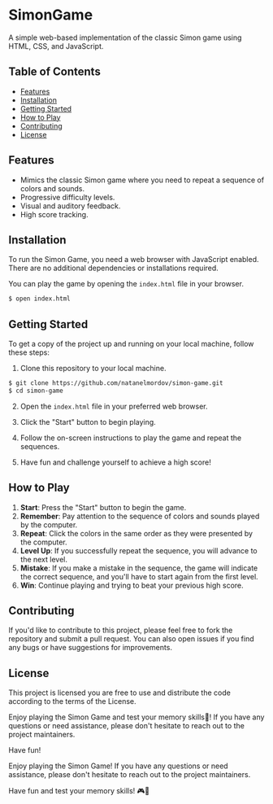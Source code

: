 # SimonGame

A simple web-based implementation of the classic Simon game using HTML, CSS, and JavaScript.

## Table of Contents

- [Features](#features)
- [Installation](#installation)
- [Getting Started](#getting-started)
- [How to Play](#how-to-play)
- [Contributing](#contributing)
- [License](#license)

## Features

- Mimics the classic Simon game where you need to repeat a sequence of colors and sounds.
- Progressive difficulty levels.
- Visual and auditory feedback.
- High score tracking.
## Installation
 
To run the Simon Game, you need a web browser with JavaScript enabled. There are no additional dependencies or installations required.
 
You can play the game by opening the `index.html` file in your browser.
 
```bash
$ open index.html
```
## Getting Started

To get a copy of the project up and running on your local machine, follow these steps:

1. Clone this repository to your local machine.
 
```bash
$ git clone https://github.com/natanelmordov/simon-game.git
$ cd simon-game
```
 
2. Open the `index.html` file in your preferred web browser.
 
3. Click the "Start" button to begin playing.
 
4. Follow the on-screen instructions to play the game and repeat the sequences.
 
5. Have fun and challenge yourself to achieve a high score!
 
## How to Play
1. **Start**: Press the "Start" button to begin the game.
2. **Remember**: Pay attention to the sequence of colors and sounds played by the computer.
3. **Repeat**: Click the colors in the same order as they were presented by the computer.
4. **Level Up**: If you successfully repeat the sequence, you will advance to the next level.
5. **Mistake**: If you make a mistake in the sequence, the game will indicate the correct sequence, and you'll have to start again from the first level.
6. **Win**: Continue playing and trying to beat your previous high score.
## Contributing
If you'd like to contribute to this project, please feel free to fork the repository and submit a pull request. You can also open issues if you find any bugs or have suggestions for improvements.
## License
This project is licensed you are free to use and distribute the code according to the terms of the License.

Enjoy playing the Simon Game and test your memory skills🧠! If you have any questions or need assistance, please don't hesitate to reach out to the project maintainers.

Have fun!
 
Enjoy playing the Simon Game! If you have any questions or need assistance, please don't hesitate to reach out to the project maintainers.
 
Have fun and test your memory skills! 🎮🧠
